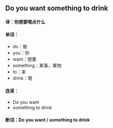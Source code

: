 ## Do you want something to drink

#### 译：你想要喝点什么

#### 单词：

- do：做
- you：你
- want：想要
- something：某事，某物
- to：来
- drink：喝

#### 连读：

- Do you want
- something to drink

#### 断词：Do you want / something to drink
